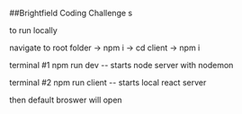 ##Brightfield Coding Challenge s

to run locally 

navigate to root folder 
 -> npm i 
 -> cd client 
    -> npm i 

terminal #1 
 npm run dev -- starts node server with nodemon 

 terminal #2 
 npm run client -- starts local react server 

 then default broswer will open 